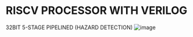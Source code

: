 # RISCV PROCESSOR WITH VERILOG
32BIT
5-STAGE PIPELINED
(HAZARD DETECTION)
![image](https://github.com/chunhonggi/CHUN/assets/83743927/414153e0-dec5-4849-bb65-9c782d196d71)
